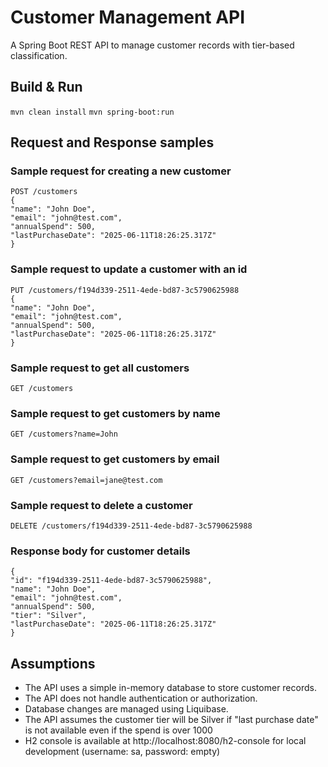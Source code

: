 # Customer Management API

A Spring Boot REST API to manage customer records with tier-based classification.

## Build & Run
``
mvn clean install
``
``
mvn spring-boot:run
``

## Request and Response samples

### Sample request for creating a new customer
```
POST /customers
{
"name": "John Doe",
"email": "john@test.com",
"annualSpend": 500,
"lastPurchaseDate": "2025-06-11T18:26:25.317Z"
}
```

### Sample request to update a customer with an id
```
PUT /customers/f194d339-2511-4ede-bd87-3c5790625988
{
"name": "John Doe",
"email": "john@test.com",
"annualSpend": 500,
"lastPurchaseDate": "2025-06-11T18:26:25.317Z"
}
```

### Sample request to get all customers
```
GET /customers
```

### Sample request to get customers by name
```
GET /customers?name=John
``` 

### Sample request to get customers by email
```
GET /customers?email=jane@test.com
```

### Sample request to delete a customer
```
DELETE /customers/f194d339-2511-4ede-bd87-3c5790625988
```

### Response body for customer details
```
{
"id": "f194d339-2511-4ede-bd87-3c5790625988",
"name": "John Doe",
"email": "john@test.com",
"annualSpend": 500,
"tier": "Silver",
"lastPurchaseDate": "2025-06-11T18:26:25.317Z"
}
```

## Assumptions
- The API uses a simple in-memory database to store customer records.
- The API does not handle authentication or authorization.
- Database changes are managed using Liquibase.
- The API assumes the customer tier will be Silver if "last purchase date" is not available even if the spend is over 1000
- H2 console is available at http://localhost:8080/h2-console for local development (username: sa, password: empty)
